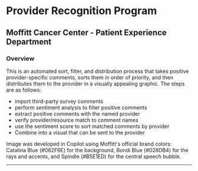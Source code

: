 # Provider Recognition Program

## Moffitt Cancer Center - Patient Experience Department

### Overview

This is an automated sort, filter, and distribution process that takes positive provider-specific comments, sorts them in order of priority, and then distributes them to the provider in a visually appealing graphic. The steps are as follows:

-   import third-party survey comments
-   perform sentiment analysis to filter positive comments
-   extract positive comments with the named provider
-   verify provider/resource match to comment names
-   use the sentiment score to sort matched comments by provider
-   Combine into a visual that can be sent to the provider

Image was developed in Copilot using Moffitt's official brand colors: Catalina Blue (#062F6E) for the background, Bondi Blue (#028DB4) for the rays and accents, and Spindle (#B5E1ED) for the central speech bubble.

------------------------------------------------------------------------
